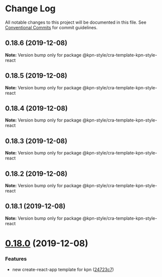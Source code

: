 # Change Log

All notable changes to this project will be documented in this file.
See [Conventional Commits](https://conventionalcommits.org) for commit guidelines.

## 0.18.6 (2019-12-08)

**Note:** Version bump only for package @kpn-style/cra-template-kpn-style-react





## 0.18.5 (2019-12-08)

**Note:** Version bump only for package @kpn-style/cra-template-kpn-style-react





## 0.18.4 (2019-12-08)

**Note:** Version bump only for package @kpn-style/cra-template-kpn-style-react





## 0.18.3 (2019-12-08)

**Note:** Version bump only for package @kpn-style/cra-template-kpn-style-react





## 0.18.2 (2019-12-08)

**Note:** Version bump only for package @kpn-style/cra-template-kpn-style-react





## 0.18.1 (2019-12-08)

**Note:** Version bump only for package @kpn-style/cra-template-kpn-style-react





# [0.18.0](https://github.com/kpn/kpn-style-react/compare/v0.17.0...v0.18.0) (2019-12-08)


### Features

* new create-react-app template for kpn ([24723c7](https://github.com/kpn/kpn-style-react/commit/24723c7d0927753d51e90191392aa576a59a32de))
